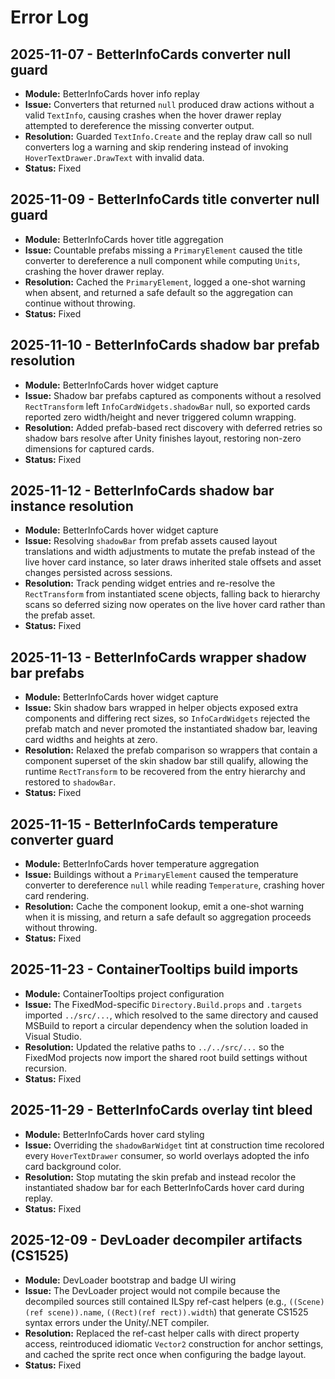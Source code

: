 # Error Log

## 2025-11-07 - BetterInfoCards converter null guard
- **Module:** BetterInfoCards hover info replay
- **Issue:** Converters that returned `null` produced draw actions without a valid `TextInfo`, causing crashes when the hover drawer replay attempted to dereference the missing converter output.
- **Resolution:** Guarded `TextInfo.Create` and the replay draw call so null converters log a warning and skip rendering instead of invoking `HoverTextDrawer.DrawText` with invalid data.
- **Status:** Fixed

## 2025-11-09 - BetterInfoCards title converter null guard
- **Module:** BetterInfoCards hover title aggregation
- **Issue:** Countable prefabs missing a `PrimaryElement` caused the title converter to dereference a null component while computing `Units`, crashing the hover drawer replay.
- **Resolution:** Cached the `PrimaryElement`, logged a one-shot warning when absent, and returned a safe default so the aggregation can continue without throwing.
- **Status:** Fixed

## 2025-11-10 - BetterInfoCards shadow bar prefab resolution
- **Module:** BetterInfoCards hover widget capture
- **Issue:** Shadow bar prefabs captured as components without a resolved `RectTransform` left `InfoCardWidgets.shadowBar` null, so exported cards reported zero width/height and never triggered column wrapping.
- **Resolution:** Added prefab-based rect discovery with deferred retries so shadow bars resolve after Unity finishes layout, restoring non-zero dimensions for captured cards.
- **Status:** Fixed

## 2025-11-12 - BetterInfoCards shadow bar instance resolution
- **Module:** BetterInfoCards hover widget capture
- **Issue:** Resolving `shadowBar` from prefab assets caused layout translations and width adjustments to mutate the prefab instead of the live hover card instance, so later draws inherited stale offsets and asset changes persisted across sessions.
- **Resolution:** Track pending widget entries and re-resolve the `RectTransform` from instantiated scene objects, falling back to hierarchy scans so deferred sizing now operates on the live hover card rather than the prefab asset.
- **Status:** Fixed

## 2025-11-13 - BetterInfoCards wrapper shadow bar prefabs
- **Module:** BetterInfoCards hover widget capture
- **Issue:** Skin shadow bars wrapped in helper objects exposed extra components and differing rect sizes, so `InfoCardWidgets` rejected the prefab match and never promoted the instantiated shadow bar, leaving card widths and heights at zero.
- **Resolution:** Relaxed the prefab comparison so wrappers that contain a component superset of the skin shadow bar still qualify, allowing the runtime `RectTransform` to be recovered from the entry hierarchy and restored to `shadowBar`.
- **Status:** Fixed

## 2025-11-15 - BetterInfoCards temperature converter guard
- **Module:** BetterInfoCards hover temperature aggregation
- **Issue:** Buildings without a `PrimaryElement` caused the temperature converter to dereference `null` while reading `Temperature`, crashing hover card rendering.
- **Resolution:** Cache the component lookup, emit a one-shot warning when it is missing, and return a safe default so aggregation proceeds without throwing.
- **Status:** Fixed

## 2025-11-23 - ContainerTooltips build imports
- **Module:** ContainerTooltips project configuration
- **Issue:** The FixedMod-specific `Directory.Build.props` and `.targets` imported `../src/...`, which resolved to the same directory and caused MSBuild to report a circular dependency when the solution loaded in Visual Studio.
- **Resolution:** Updated the relative paths to `../../src/...` so the FixedMod projects now import the shared root build settings without recursion.
- **Status:** Fixed

## 2025-11-29 - BetterInfoCards overlay tint bleed
- **Module:** BetterInfoCards hover card styling
- **Issue:** Overriding the `shadowBarWidget` tint at construction time recolored every `HoverTextDrawer` consumer, so world overlays adopted the info card background color.
- **Resolution:** Stop mutating the skin prefab and instead recolor the instantiated shadow bar for each BetterInfoCards hover card during replay.
- **Status:** Fixed

## 2025-12-09 - DevLoader decompiler artifacts (CS1525)
- **Module:** DevLoader bootstrap and badge UI wiring
- **Issue:** The DevLoader project would not compile because the decompiled sources still contained ILSpy ref-cast helpers (e.g., `((Scene)(ref scene)).name`, `((Rect)(ref rect)).width`) that generate CS1525 syntax errors under the Unity/.NET compiler.
- **Resolution:** Replaced the ref-cast helper calls with direct property access, reintroduced idiomatic `Vector2` construction for anchor settings, and cached the sprite rect once when configuring the badge layout.
- **Status:** Fixed
